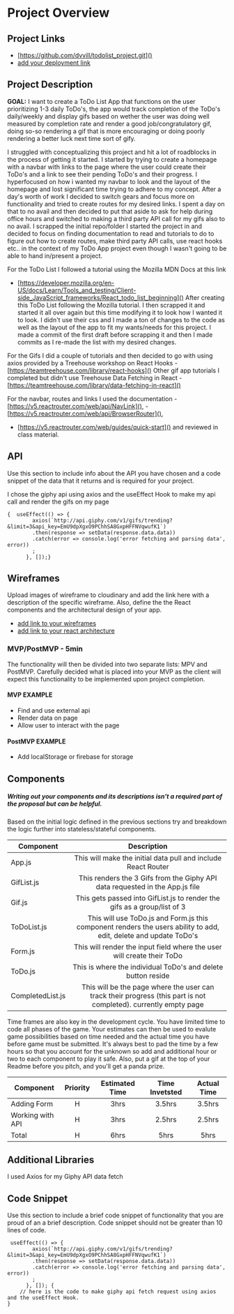 # Project Overview

## Project Links

- [https://github.com/dvvill/todolist_project.git]()
- [add your deployment link]()

## Project Description
**GOAL:** I want to create a ToDo List App that functions on the user prioritizing 1-3 daily ToDo's, the app would track completion of the ToDo's daily/weekly and display 
gifs based on wether the user was doing well measured by completion rate and render a good job/congratulatory gif, doing so-so rendering a gif that is more encouraging
or doing poorly rendering a better luck next time sort of gify. 

I struggled with conceptualizing this project and hit a lot of roadblocks in the process of getting it started.  I started by trying to create a homepage with a navbar 
with links to the page where the user could create their ToDo's and a link to see their pending ToDo's and their progress.  I hyperfocused on how i wanted my navbar
to look and the layout of the homepage and lost significant time trying to adhere to my concept.  After a day's worth of work I decided to switch gears and focus more 
on functionality and tried to create routes for my desired links.  I spent a day on that to no avail and then decided to put that aside to ask for help during office hours
and switched to making a third party API call for my gifs also to no avail. I scrapped the initial repo/folder I started the project in and decided to focus on finding 
documentation to read and tutorials to do to figure out how to create routes, make third party API calls, use react hooks etc.. in the context of my ToDo App project
even though I wasn't going to be able to hand in/present a project.  

For the ToDo List I followed a tutorial using the Mozilla MDN Docs at this link 
- [https://developer.mozilla.org/en-US/docs/Learn/Tools_and_testing/Client-side_JavaScript_frameworks/React_todo_list_beginning]()
After creating this ToDo List following the Mozilla tutorial. I then scrapped it and started it all over again but this time modifying it to look how I wanted it to
look. I didn't use their css and I made a ton of changes to the code as well as the layout of the app to fit my wants/needs for this project.  I made a commit of the
first draft before scrapping it and then I made commits as I re-made the list with my desired changes.

For the Gifs I did a couple of tutorials and then decided to go with using axios provided by a Treehouse workshop on React Hooks - [https://teamtreehouse.com/library/react-hooks]()
Other gif app tutorials I completed but didn't use Treehouse Data Fetching in React - [https://teamtreehouse.com/library/data-fetching-in-react]()

For the navbar, routes and links I used the documentation - [https://v5.reactrouter.com/web/api/NavLink](), - [https://v5.reactrouter.com/web/api/BrowserRouter](),
- [https://v5.reactrouter.com/web/guides/quick-start]() and reviewed in class material.



## API

Use this section to include info about the API you have chosen and a code snippet of the data that it returns and is required for your project. 

I chose the giphy api using axios and the useEffect Hook to make my api call and render the gifs on my page
```
{  useEffect(() => {
        axios(`http://api.giphy.com/v1/gifs/trending?&limit=3&api_key=EmU9dpXgxO9PChhSA8GxpHFFNVqwufK1`)
        .then(response => setData(response.data.data))
        .catch(error => console.log('error fetching and parsing data', error))
        ;
      }, []);}
```


## Wireframes

Upload images of wireframe to cloudinary and add the link here with a description of the specific wireframe. Also, define the the React components and the architectural design of your app.

- [add link to your wireframes]()
- [add link to your react architecture]()


### MVP/PostMVP - 5min

The functionality will then be divided into two separate lists: MPV and PostMVP.  Carefully decided what is placed into your MVP as the client will expect this functionality to be implemented upon project completion.  

#### MVP EXAMPLE
- Find and use external api 
- Render data on page 
- Allow user to interact with the page

#### PostMVP EXAMPLE

- Add localStorage or firebase for storage

## Components
##### Writing out your components and its descriptions isn't a required part of the proposal but can be helpful.

Based on the initial logic defined in the previous sections try and breakdown the logic further into stateless/stateful components. 

| Component | Description | 
| --- | :---: |  
| App.js | This will make the initial data pull and include React Router| 
| GifList.js | This renders the 3 Gifs from the Giphy API data requested in the App.js file | 
| Gif.js | This gets passed into GifList.js to render the gifs as a group/list of 3 | 
| ToDoList.js | This will use ToDo.js and Form.js this component renders the users ability to add, edit, delete and update ToDo's | 
| Form.js | This will render the input field where the user will create their ToDo | 
| ToDo.js | This is where the individual ToDo's and delete button reside  | 
| CompletedList.js | This will be the page where the user can track their progress (this part is not completed). currently empty page | 


Time frames are also key in the development cycle.  You have limited time to code all phases of the game.  Your estimates can then be used to evalute game possibilities based on time needed and the actual time you have before game must be submitted. It's always best to pad the time by a few hours so that you account for the unknown so add and additional hour or two to each component to play it safe. Also, put a gif at the top of your Readme before you pitch, and you'll get a panda prize.

| Component | Priority | Estimated Time | Time Invetsted | Actual Time |
| --- | :---: |  :---: | :---: | :---: |
| Adding Form | H | 3hrs| 3.5hrs | 3.5hrs |
| Working with API | H | 3hrs| 2.5hrs | 2.5hrs |
| Total | H | 6hrs| 5hrs | 5hrs |

## Additional Libraries
 I used Axios for my Giphy API data fetch 

## Code Snippet

Use this section to include a brief code snippet of functionality that you are proud of an a brief description.  Code snippet should not be greater than 10 lines of code. 

```
 useEffect(() => {
        axios(`http://api.giphy.com/v1/gifs/trending?&limit=3&api_key=EmU9dpXgxO9PChhSA8GxpHFFNVqwufK1`)
        .then(response => setData(response.data.data))
        .catch(error => console.log('error fetching and parsing data', error))
        ;
      }, []); {
	// here is the code to make giphy api fetch request using axios and the useEffect Hook.
}
```
